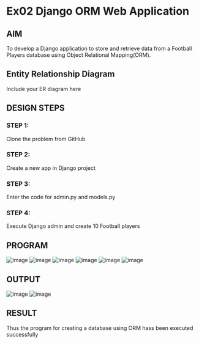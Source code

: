 # Ex02 Django ORM Web Application
## AIM
To develop a Django application to store and retrieve data from a Football Players database using Object Relational Mapping(ORM).

## Entity Relationship Diagram

Include your ER diagram here

## DESIGN STEPS

### STEP 1:
Clone the problem from GitHub

### STEP 2:
Create a new app in Django project

### STEP 3:
Enter the code for admin.py and models.py

### STEP 4:
Execute Django admin and create 10 Football players

## PROGRAM
![image](https://github.com/Tanessha/ORM/assets/140876194/a7135dda-1546-4499-be95-bd4c2133efbe)
![image](https://github.com/Tanessha/ORM/assets/140876194/0d5fc6cf-2b33-4a23-b921-ec9b31947890)
![image](https://github.com/Tanessha/ORM/assets/140876194/db7e1a1b-a1bf-4975-91af-2575196073a2)
![image](https://github.com/Tanessha/ORM/assets/140876194/c919fd86-a397-4ff1-9a74-5cfa7aeba1a9)
![image](https://github.com/Tanessha/ORM/assets/140876194/fe954466-8d8c-4e88-a235-c36549fc6dc0)
![image](https://github.com/Tanessha/ORM/assets/140876194/bd972277-a7e5-45f3-b2a5-2160d4223635)

## OUTPUT
![image](https://github.com/Tanessha/ORM/assets/140876194/03b442c4-681d-41cb-b10e-a267eef594a4)
![image](https://github.com/Tanessha/ORM/assets/140876194/e920155a-207e-4bc5-9388-1bdb497dc781)

## RESULT
Thus the program for creating a database using ORM hass been executed successfully
